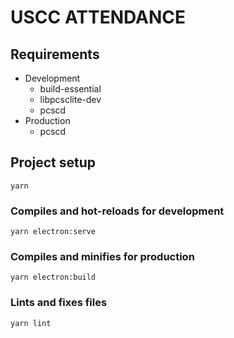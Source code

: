 # USCC ATTENDANCE

## Requirements
 - Development
   - build-essential
   - libpcsclite-dev
   - pcscd
 - Production
   - pcscd

## Project setup
```
yarn
```

### Compiles and hot-reloads for development
```
yarn electron:serve
```

### Compiles and minifies for production
```
yarn electron:build
```

### Lints and fixes files
```
yarn lint
```
